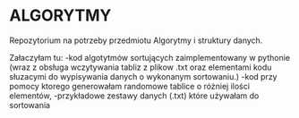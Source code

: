 # ALGORYTMY
Repozytorium na potrzeby przedmiotu Algorytmy i struktury danych.

Załaczyłam tu:
-kod algotytmów sortujących zaimplementowany w pythonie (wraz z obsługa wczytywania tabliz z plikow .txt oraz elementami kodu słuzacymi do wypisywania danych o wykonanym sortowaniu.)
-kod przy pomocy ktorego generowałam randomowe tablice o różniej ilości elementów,
-przykładowe zestawy danych (.txt) które używałam do sortowania


